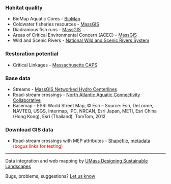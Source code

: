 ### Habitat quality

* BioMap Aquatic Cores - 
<a href="https://biomap-mass-eoeea.hub.arcgis.com/" target="_blank" rel="noopener noreferrer">BioMap</a>
* Coldwater fisheries resources - <a href="https://www.mass.gov/info-details/massgis-data-ma-wildlife-coldwater-fisheries-resources" target="_blank" rel="noopener noreferrer">MassGIS</a>
* Diadramous fish runs - <a href="https://www.mass.gov/info-details/massgis-data-diadromous-fish" target="_blank" rel="noopener noreferrer">MassGIS</a>
* Areas of Critical Environmental Concern (ACEC) - <a href="https://www.mass.gov/info-details/massgis-data-areas-of-critical-environmental-concern" target="_blank" rel="noopener noreferrer">MassGIS</a>
* Wild and Scenic Rivers - <a href="https://www.rivers.gov/massachusetts.php" target="_blank" rel="noopener noreferrer">National Wild and Scenic Rivers System</a>

### Restoration potential

* Critical Linkages - <a href="http://umasscaps.org/applications/critical-linkages.html" target="_blank" rel="noopener noreferrer">Massachusetts CAPS</a>

### Base data

* Streams - <a href="https://www.mass.gov/info-details/massgis-data-networked-hydro-centerlines" target="_blank" rel="noopener noreferrer">MassGIS Networked Hydro Centerlines</a>
* Road-stream crossings - <a href="https://streamcontinuity.org/" target="_blank" rel="noopener noreferrer">North Atlantic Aquatic Connectivity Collaborative</a>
* Basemap - ESRI World Street Map, &copy; Esri &ndash; Source: Esri, DeLorme, NAVTEQ, USGS, Intermap, iPC, NRCAN, Esri Japan, METI, Esri China (Hong Kong), Esri (Thailand), TomTom, 2012

### Download GIS data

* Road-stream crossings with MEP attributes - <a href="https://landeco.umass.edu/web/lcc/dsl/design/DSL_data_cl_crossings.zip" target="_blank" rel="noopener noreferrer">Shapefile</a>, <a href="https://umassdsl.org/DSLdocs/DSL_documentation_critical_linkages.pdf" target="_blank" rel="noopener noreferrer">metadata</a> <span style="color: red">(bogus links for testing)</span>

---

Data integration and web mapping by <a href="https://umassdsl.org/" target="_blank" rel="noopener noreferrer">UMass Designing Sustainable Landscapes</a>

Bugs, problems, suggestions? <a href="https://umassdsl.webgis1.com/hesk/index.php?a=add&category=2" target="_blank" rel="noopener noreferrer">Let us know</a>

